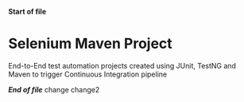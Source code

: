**Start of file**

# Selenium Maven Project
End-to-End test automation projects created using JUnit, TestNG and Maven to trigger Continuous Integration pipeline

*****End of file*****
change
change2
